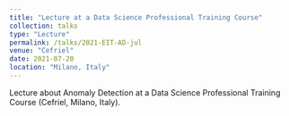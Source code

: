 ```yaml
---
title: "Lecture at a Data Science Professional Training Course"
collection: talks
type: "Lecture"
permalink: /talks/2021-EIT-AD-jul
venue: "Cefriel"
date: 2021-07-20
location: "Milano, Italy"
---
```


Lecture about Anomaly Detection at a Data Science Professional Training Course (Cefriel, Milano, Italy).